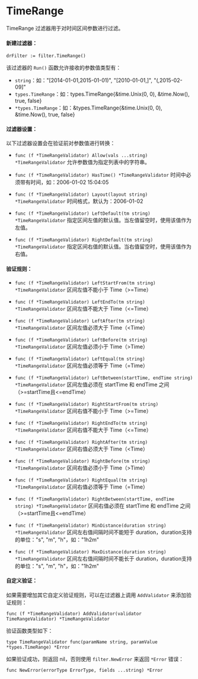 TimeRange
======================================

TimeRange 过滤器用于对时间区间参数进行过滤。

#### 新建过滤器：

	drFilter := filter.TimeRange()

该过滤器的 `Run()` 函数允许接收的参数值类型有：

 - `string`：如："[2014-01-01,2015-01-01)", "[2010-01-01,]", "(,2015-02-09]"
 - `types.TimeRange`：如：types.TimeRange{&time.Unix(0, 0), &time.Now(), true, false}
 - `*types.TimeRange`：如：&types.TimeRange{&time.Unix(0, 0), &time.Now(), true, false}

#### 过滤器设置：

以下过滤器设置会在验证前对参数值进行转换：

 - `func (f *TimeRangeValidator) Allow(vals ...string) *TimeRangeValidator`
   允许参数值为指定列表中的字符串。
  
 - `func (f *TimeRangeValidator) HasTime() *TimeRangeValidator`
   时间中必须带有时间，如：2006-01-02 15:04:05

 - `func (f *TimeRangeValidator) Layout(layout string) *TimeRangeValidator`
   时间格式，默认为：2006-01-02

 - `func (f *TimeRangeValidator) LeftDefault(tm string) *TimeRangeValidator`
   指定区间左值的默认值。当左值留空时，使用该值作为左值。

 - `func (f *TimeRangeValidator) RightDefault(tm string) *TimeRangeValidator`
   指定区间右值的默认值。当右值留空时，使用该值作为右值。

#### 验证规则：

 - `func (f *TimeRangeValidator) LeftStartFrom(tm string) *TimeRangeValidator`
   区间左值不能小于 Time（&gt;=Time）

 - `func (f *TimeRangeValidator) LeftEndTo(tm string) *TimeRangeValidator`
   区间左值不能大于 Time（&lt;=Time）

 - `func (f *TimeRangeValidator) LeftAfter(tm string) *TimeRangeValidator`
   区间左值必须大于 Time（&lt;Time）

 - `func (f *TimeRangeValidator) LeftBefore(tm string) *TimeRangeValidator`
   区间左值必须小于 Time（&gt;Time）

 - `func (f *TimeRangeValidator) LeftEqual(tm string) *TimeRangeValidator`
   区间左值必须等于 Time（=Time）

 - `func (f *TimeRangeValidator) LeftBetween(startTime, endTime string) *TimeRangeValidator`
   区间左值必须在 startTime 和 endTime 之间 （&gt;=startTime且&lt;=endTime）

 - `func (f *TimeRangeValidator) RightStartFrom(tm string) *TimeRangeValidator`
   区间右值不能小于 Time（&gt;=Time）

 - `func (f *TimeRangeValidator) RightEndTo(tm string) *TimeRangeValidator`
   区间右值不能大于 Time（&lt;=Time）

 - `func (f *TimeRangeValidator) RightAfter(tm string) *TimeRangeValidator`
   区间右值必须大于 Time（&lt;Time）

 - `func (f *TimeRangeValidator) RightBefore(tm string) *TimeRangeValidator`
   区间右值必须小于 Time（&gt;Time）

 - `func (f *TimeRangeValidator) RightEqual(tm string) *TimeRangeValidator`
   区间右值必须等于 Time（=Time）

 - `func (f *TimeRangeValidator) RightBetween(startTime, endTime string) *TimeRangeValidator`
   区间右值必须在 startTime 和 endTime 之间 （&gt;=startTime且&lt;=endTime）

 - `func (f *TimeRangeValidator) MinDistance(duration string) *TimeRangeValidator`
   区间左右值间隔时间不能短于 duration，duration支持的单位："s", "m", "h"，如："1h2m"

 - `func (f *TimeRangeValidator) MaxDistance(duration string) *TimeRangeValidator`
   区间左右值间隔时间不能长于 duration，duration支持的单位："s", "m", "h"，如："1h2m"

#### 自定义验证：

如果需要增加其它自定义验证规则，可以在过滤器上调用 `AddValidator` 来添加验证规则：

	func (f *TimeRangeValidator) AddValidator(validator TimeRangeValidator) *TimeRangeValidator

验证函数类型如下：

	type TimeRangeValidator func(paramName string, paramValue *types.TimeRange) *Error

如果验证成功，则返回 nil，否则使用 `filter.NewError` 来返回 `*Error` 错误：

	func NewError(errorType ErrorType, fields ...string) *Error